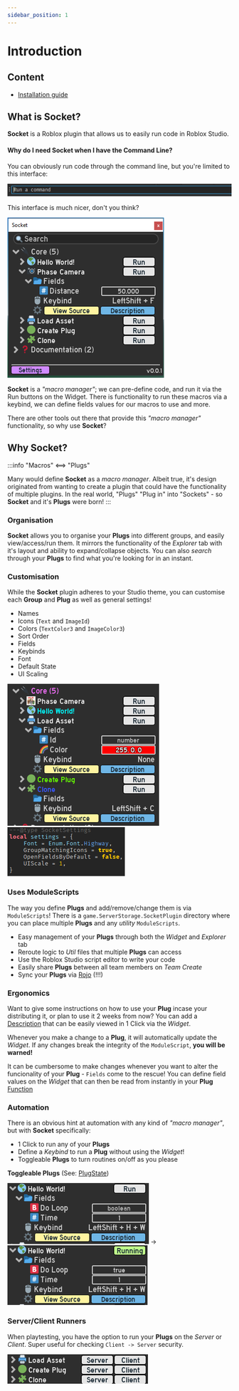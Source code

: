 ```yaml
---
sidebar_position: 1
---
```


# Introduction

## Content

- [Installation guide](/docs/Installation)

## What is Socket?

**Socket** is a Roblox plugin that allows us to easily run code in Roblox Studio.

#### Why do I need **Socket** when I have the **Command Line**?
You can obviously run code through the command line, but you're limited to this interface:

![image](/command_line.png)

This interface is much nicer, don't you think?

![image](/widget_interface.png)

**Socket** is a *"macro manager"*; we can pre-define code, and run it via the Run buttons on the Widget. There is functionality to run these macros via a keybind,
we can define fields values for our macros to use and more.

There are other tools out there that provide this *"macro manager"* functionality, so why use **Socket**?

## Why Socket?
:::info
"Macros" <==> "Plugs"

Many would define **Socket** as a *macro manager*. Albeit true, it's design originated from wanting to create a plugin that could have the functionality of 
multiple plugins. In the real world, "Plugs" "Plug in" into "Sockets" - so **Socket** and it's **Plugs** were born!
:::

### Organisation

**Socket** allows you to organise your **Plugs** into different groups, and easily view/access/run them. It mirrors the functionality of the *Explorer* tab with it's layout and ability to expand/collapse objects. You can also *search* through your **Plugs** to find what you're looking for in an instant.

### Customisation

While the **Socket** plugin adheres to your Studio theme, you can customise each **Group** and **Plug** as well as general settings!
* Names
* Icons (`Text` and `ImageId`)
* Colors (`TextColor3` and `ImageColor3`)
* Sort Order
* Fields
* Keybinds
* Font
* Default State
* UI Scaling

![image](/widget_customised.png) ![image](/settings.png)

### Uses ModuleScripts

The way you define **Plugs** and add/remove/change them is via `ModuleScripts`! There is a `game.ServerStorage.SocketPlugin` directory where you can place multiple **Plugs** and any *utility* `ModuleScripts`.
* Easy management of your **Plugs** through both the *Widget* and *Explorer* tab
* Reroute logic to *Util* files that multiple **Plugs** can access
* Use the Roblox Studio script editor to write your code
* Easily share **Plugs** between all team members on *Team Create*
* Sync your **Plugs** via [Rojo](https://rojo.space/) (!!!)

### Ergonomics

Want to give some instructions on how to use your **Plug** incase your distributing it, or plan to use it 2 weeks from now? You can add a [Description](/api/PlugDefinition#Description) that can be easily viewed in 1 Click via the *Widget*.

Whenever you make a change to a **Plug**, it will automatically update the *Widget*. If any changes break the integrity of the `ModuleScript`, **you will be warned!**

It can be cumbersome to make changes whenever you want to alter the funcionality of your **Plug** - `Fields` come to the rescue! You can define field values on the *Widget* that can then be read from instantly in your **Plug** [Function](/api/PlugDefinition#Function)

### Automation

There is an obvious hint at automation with any kind of *"macro manager"*, but with **Socket** specifically:
* 1 Click to run any of your **Plugs**
* Define a *Keybind* to run a **Plug** without using the *Widget*!
* Toggleable **Plugs** to turn routines on/off as you please

**Toggleable Plugs** (See: [PlugState](/api/PlugDefinition#PlugState))

![image](/hello_world_off.png) -> ![image](/hello_world_on.png)

### Server/Client Runners

When playtesting, you have the option to run your **Plugs** on the *Server* or *Client*. Super useful for checking `Client -> Server` security.

![image](/server_client.png)



